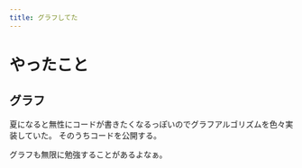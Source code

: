 ```yaml
---
title: グラフしてた
---
```


# やったこと

## グラフ

夏になると無性にコードが書きたくなるっぽいのでグラフアルゴリズムを色々実装していた。
そのうちコードを公開する。

グラフも無限に勉強することがあるよなぁ。
